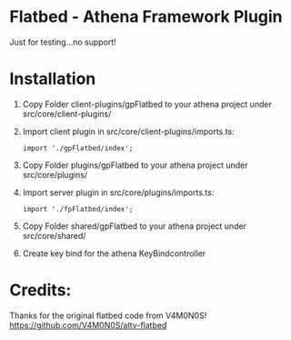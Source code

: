 # Flatbed - Athena Framework Plugin

Just for testing...no support!

# Installation

1. Copy Folder client-plugins/gpFlatbed to your athena project under src/core/client-plugins/
2. Import client plugin in src/core/client-plugins/imports.ts:

    ```import './gpFlatbed/index';```

3. Copy Folder plugins/gpFlatbed to your athena project under src/core/plugins/
4. Import server plugin in src/core/plugins/imports.ts:

    ```import './fpFlatbed/index';```

5. Copy Folder shared/gpFlatbed to your athena project under src/core/shared/

6. Create key bind for the athena KeyBindcontroller

# Credits:

Thanks for the original flatbed code from V4M0N0S!
https://github.com/V4M0N0S/altv-flatbed
